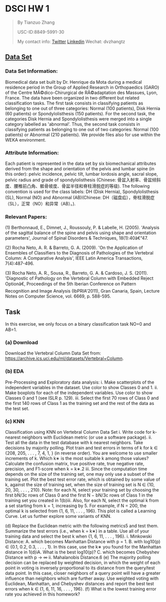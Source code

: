 # DSCI HW 1
> By Tianzuo Zhang
>
> USC-ID:8849-5991-30
> 
> My contact info: [Twitter](https://twitter.com/dvzhangtz) [Linkedin](https://www.linkedin.com/in/tianzuo-zhang/) Wechat: dvzhangtz

## [Data Set](https://archive.ics.uci.edu/ml/datasets/Vertebral+Column)

### Data Set Information:

Biomedical data set built by Dr. Henrique da Mota during a medical residence period in the Group of Applied Research in Orthopaedics (GARO) of the Centre MÃ©dico-Chirurgical de RÃ©adaptation des Massues, Lyon, France. 
The data have been organized in two different but related classification tasks. The first task consists in classifying patients as belonging to one out of three categories: Normal (100 patients), Disk Hernia (60 patients) or Spondylolisthesis (150 patients). For the second task, the categories Disk Hernia and Spondylolisthesis were merged into a single category labelled as 'abnormal'. Thus, the second task consists in classifying patients as belonging to one out of two categories: Normal (100 patients) or Abnormal (210 patients). We provide files also for use within the WEKA environment.


### Attribute Information:

Each patient is represented in the data set by six biomechanical attributes derived from the shape and orientation of the pelvis and lumbar spine (in this order): pelvic incidence, pelvic tilt, lumbar lordosis angle, sacral slope, pelvic radius and grade of spondylolisthesis (Chinese: 骨盆入射率、骨盆倾斜度、腰椎前凸角、骶骨坡度、骨盆半径和脊柱滑脱症的等级). 
The following convention is used for the class labels: DH (Disk Hernia), Spondylolisthesis (SL), Normal (NO) and Abnormal (AB)(Chinese: DH（磁盘疝），脊柱滑脱症（SL），正常（NO）和异常（AB）。).


### Relevant Papers:

(1) Berthonnaud, E., Dimnet, J., Roussouly, P. & Labelle, H. (2005). 'Analysis of the sagittal balance of the spine and pelvis using shape and orientation parameters', Journal of Spinal Disorders & Techniques, 18(1):40â€“47.

(2) Rocha Neto, A. R. & Barreto, G. A. (2009). 'On the Application of Ensembles of Classifiers to the Diagnosis of Pathologies of the Vertebral Column: A Comparative Analysis', IEEE Latin America Transactions, 7(4):487-496.

(3) Rocha Neto, A. R., Sousa, R., Barreto, G. A. & Cardoso, J. S. (2011). 'Diagnostic of Pathology on the Vertebral Column with Embedded Reject Optionâ€, Proceedings of the 5th Iberian Conference on Pattern Recognition and Image Analysis (IbPRIA'2011), Gran Canaria, Spain, Lecture Notes on Computer Science, vol. 6669, p. 588-595.

## Task
In this exercise, we only focus on a binary classiﬁcation task NO=0 and AB=1.

### (a) Download
Download the Vertebral Column Data Set from: https://archive.ics.uci.edu/ml/datasets/Vertebral+Column.
### (b) EDA
Pre-Processing and Exploratory data analysis:
i. Make scatterplots of the independent variables in the dataset. Use color to show Classes 0 and 1.
ii. Make boxplots for each of the independent variables. Use color to show Classes 0 and 1 (see ISLR p. 129).
iii. Select the first 70 rows of Class 0 and the first 140 rows of Class 1 as the training set and the rest of the data as the test set.
### (c) KNN
Classification using KNN on Vertebral Column Data Set
i. Write code for k-nearest neighbors with Euclidean metric (or use a software package).
ii. Test all the data in the test database with k nearest neighbors. Take decisions by majority polling. Plot train and test errors in terms of k for k ∈ {208, 205, . . . , 7, 4, 1, } (in reverse order). You are welcome to use smaller increments of k. Which k∗ is the most suitable k among those values? Calculate the confusion matrix, true positive rate, true negative rate, precision, and F1-score when k = k∗.2
iii. Since the computation time depends on the size of the training set, one may only use a subset of the training set. Plot the best test error rate, which is obtained by some value of k, against the size of training set, when the size of training set is N ∈ {10, 20, 30, . . . , 210}.
Note: for each N, select your training set by choosing the first bN/3c rows of Class 0 and the first N − bN/3c rows of Class 1 in the training set you created in 1(b)iii. Also, for
each N, select the optimal k from a set starting from k = 1, increasing by 5. For example, if N = 200, the optimal k is selected from {1, 6, 11, . . . , 196}. This plot is called a Learning Curve.
Let us further explore some variants of KNN.

(d) Replace the Euclidean metric with the following metrics5 and test them. Summarize the test errors (i.e., when k = k∗) in a table. Use all of your training data and select the best k when {1, 6, 11, . . . , 196}.
i. Minkowski Distance:
A. which becomes Manhattan Distance with p = 1.
B. with log10(p) ∈ {0.1, 0.2, 0.3, . . . , 1}. In this case, use the k∗ you found for the Manhattan distance in 1(d)iA. What is the best log10(p)?
C. which becomes Chebyshev Distance with p → ∞
ii. Mahalanobis Distance.6
(e) The majority polling decision can be replaced by weighted decision, in which the weight of each point in voting is inversely proportional to its distance from the query/test data point. In this case, closer neighbors of a query point will have a greater influence than neighbors which are further away. Use weighted voting with Euclidean, Manhattan, and Chebyshev distances and report the best test errors when k ∈ {1, 6, 11, 16, . . . , 196}.
(f) What is the lowest training error rate you achieved in this homework?

